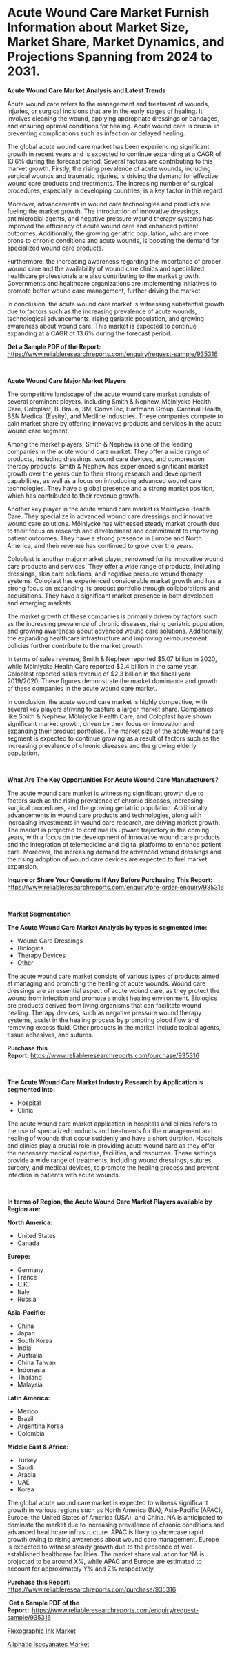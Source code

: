 <p><h1>Acute Wound Care Market Furnish Information about Market Size, Market Share, Market Dynamics, and Projections Spanning from 2024 to 2031.</h1></p><p><strong>Acute Wound Care Market Analysis and Latest Trends</strong></p>
<p><p>Acute wound care refers to the management and treatment of wounds, injuries, or surgical incisions that are in the early stages of healing. It involves cleaning the wound, applying appropriate dressings or bandages, and ensuring optimal conditions for healing. Acute wound care is crucial in preventing complications such as infection or delayed healing.</p><p>The global acute wound care market has been experiencing significant growth in recent years and is expected to continue expanding at a CAGR of 13.6% during the forecast period. Several factors are contributing to this market growth. Firstly, the rising prevalence of acute wounds, including surgical wounds and traumatic injuries, is driving the demand for effective wound care products and treatments. The increasing number of surgical procedures, especially in developing countries, is a key factor in this regard.</p><p>Moreover, advancements in wound care technologies and products are fueling the market growth. The introduction of innovative dressings, antimicrobial agents, and negative pressure wound therapy systems has improved the efficiency of acute wound care and enhanced patient outcomes. Additionally, the growing geriatric population, who are more prone to chronic conditions and acute wounds, is boosting the demand for specialized wound care products.</p><p>Furthermore, the increasing awareness regarding the importance of proper wound care and the availability of wound care clinics and specialized healthcare professionals are also contributing to the market growth. Governments and healthcare organizations are implementing initiatives to promote better wound care management, further driving the market.</p><p>In conclusion, the acute wound care market is witnessing substantial growth due to factors such as the increasing prevalence of acute wounds, technological advancements, rising geriatric population, and growing awareness about wound care. This market is expected to continue expanding at a CAGR of 13.6% during the forecast period.</p></p>
<p><strong>Get a Sample PDF of the Report:&nbsp;</strong> <a href="https://www.reliableresearchreports.com/enquiry/request-sample/935316">https://www.reliableresearchreports.com/enquiry/request-sample/935316</a></p>
<p>&nbsp;</p>
<p><strong>Acute Wound Care Major Market Players</strong></p>
<p><p>The competitive landscape of the acute wound care market consists of several prominent players, including Smith & Nephew, Mölnlycke Health Care, Coloplast, B. Braun, 3M, ConvaTec, Hartmann Group, Cardinal Health, BSN Medical (Essity), and Medline Industries. These companies compete to gain market share by offering innovative products and services in the acute wound care segment.</p><p>Among the market players, Smith & Nephew is one of the leading companies in the acute wound care market. They offer a wide range of products, including dressings, wound care devices, and compression therapy products. Smith & Nephew has experienced significant market growth over the years due to their strong research and development capabilities, as well as a focus on introducing advanced wound care technologies. They have a global presence and a strong market position, which has contributed to their revenue growth.</p><p>Another key player in the acute wound care market is Mölnlycke Health Care. They specialize in advanced wound care dressings and innovative wound care solutions. Mölnlycke has witnessed steady market growth due to their focus on research and development and commitment to improving patient outcomes. They have a strong presence in Europe and North America, and their revenue has continued to grow over the years.</p><p>Coloplast is another major market player, renowned for its innovative wound care products and services. They offer a wide range of products, including dressings, skin care solutions, and negative pressure wound therapy systems. Coloplast has experienced considerable market growth and has a strong focus on expanding its product portfolio through collaborations and acquisitions. They have a significant market presence in both developed and emerging markets.</p><p>The market growth of these companies is primarily driven by factors such as the increasing prevalence of chronic diseases, rising geriatric population, and growing awareness about advanced wound care solutions. Additionally, the expanding healthcare infrastructure and improving reimbursement policies further contribute to the market growth.</p><p>In terms of sales revenue, Smith & Nephew reported $5.07 billion in 2020, while Mölnlycke Health Care reported $2.4 billion in the same year. Coloplast reported sales revenue of $2.3 billion in the fiscal year 2019/2020. These figures demonstrate the market dominance and growth of these companies in the acute wound care market.</p><p>In conclusion, the acute wound care market is highly competitive, with several key players striving to capture a larger market share. Companies like Smith & Nephew, Mölnlycke Health Care, and Coloplast have shown significant market growth, driven by their focus on innovation and expanding their product portfolios. The market size of the acute wound care segment is expected to continue growing as a result of factors such as the increasing prevalence of chronic diseases and the growing elderly population.</p></p>
<p>&nbsp;</p>
<p><strong>What Are The Key Opportunities For Acute Wound Care Manufacturers?</strong></p>
<p><p>The acute wound care market is witnessing significant growth due to factors such as the rising prevalence of chronic diseases, increasing surgical procedures, and the growing geriatric population. Additionally, advancements in wound care products and technologies, along with increasing investments in wound care research, are driving market growth. The market is projected to continue its upward trajectory in the coming years, with a focus on the development of innovative wound care products and the integration of telemedicine and digital platforms to enhance patient care. Moreover, the increasing demand for advanced wound dressings and the rising adoption of wound care devices are expected to fuel market expansion.</p></p>
<p><strong>Inquire or Share Your Questions If Any Before Purchasing This Report:</strong> <a href="https://www.reliableresearchreports.com/enquiry/pre-order-enquiry/935316">https://www.reliableresearchreports.com/enquiry/pre-order-enquiry/935316</a></p>
<p>&nbsp;</p>
<p><strong>Market Segmentation</strong></p>
<p><strong>The Acute Wound Care Market Analysis by types is segmented into:</strong></p>
<p><ul><li>Wound Care Dressings</li><li>Biologics</li><li>Therapy Devices</li><li>Other</li></ul></p>
<p><p>The acute wound care market consists of various types of products aimed at managing and promoting the healing of acute wounds. Wound care dressings are an essential aspect of acute wound care, as they protect the wound from infection and promote a moist healing environment. Biologics are products derived from living organisms that can facilitate wound healing. Therapy devices, such as negative pressure wound therapy systems, assist in the healing process by promoting blood flow and removing excess fluid. Other products in the market include topical agents, tissue adhesives, and sutures.</p></p>
<p><strong>Purchase this Report:&nbsp;</strong><a href="https://www.reliableresearchreports.com/purchase/935316">https://www.reliableresearchreports.com/purchase/935316</a></p>
<p>&nbsp;</p>
<p><strong>The Acute Wound Care Market Industry Research by Application is segmented into:</strong></p>
<p><ul><li>Hospital</li><li>Clinic</li></ul></p>
<p><p>The acute wound care market application in hospitals and clinics refers to the use of specialized products and treatments for the management and healing of wounds that occur suddenly and have a short duration. Hospitals and clinics play a crucial role in providing acute wound care as they offer the necessary medical expertise, facilities, and resources. These settings provide a wide range of treatments, including wound dressings, sutures, surgery, and medical devices, to promote the healing process and prevent infection in patients with acute wounds.</p></p>
<p>&nbsp;</p>
<p><strong>In terms of Region, the Acute Wound Care Market Players available by Region are:</strong></p>
<p>
    <p> <strong> North America: </strong>
        <ul>
            <li>United States</li>
            <li>Canada</li>
        </ul>
        </p> 
    <p> <strong> Europe: </strong>
        <ul>
            <li>Germany</li>
            <li>France</li>
            <li>U.K.</li>
            <li>Italy</li>
            <li>Russia</li>
        </ul>
        </p> 
    <p> <strong> Asia-Pacific: </strong>
        <ul>
            <li>China</li>
            <li>Japan</li>
            <li>South Korea</li>
            <li>India</li>
            <li>Australia</li>
            <li>China Taiwan</li>
            <li>Indonesia</li>
            <li>Thailand</li>
            <li>Malaysia</li>
        </ul>
        </p> 
    <p> <strong> Latin America: </strong>
        <ul>
            <li>Mexico</li>
            <li>Brazil</li>
            <li>Argentina Korea</li>
            <li>Colombia</li>
        </ul>
        </p> 
    <p> <strong> Middle East & Africa: </strong>
        <ul>
            <li>Turkey</li>
            <li>Saudi</li>
            <li>Arabia</li>
            <li>UAE</li>
            <li>Korea</li>
        </ul>
    </p>
    </p>
<p><p>The global acute wound care market is expected to witness significant growth in various regions such as North America (NA), Asia-Pacific (APAC), Europe, the United States of America (USA), and China. NA is anticipated to dominate the market due to increasing prevalence of chronic conditions and advanced healthcare infrastructure. APAC is likely to showcase rapid growth owing to rising awareness about wound care management. Europe is expected to witness steady growth due to the presence of well-established healthcare facilities. The market share valuation for NA is projected to be around X%, while APAC and Europe are estimated to account for approximately Y% and Z% respectively.</p></p>
<p><strong>Purchase this Report: </strong><a href="https://www.reliableresearchreports.com/purchase/935316">https://www.reliableresearchreports.com/purchase/935316</a></p>
<p>&nbsp;<strong>Get a Sample PDF of the Report:&nbsp;&nbsp;</strong><a href="https://www.reliableresearchreports.com/enquiry/request-sample/935316">https://www.reliableresearchreports.com/enquiry/request-sample/935316</a></p>
<p><strong></strong></p>
<p><p><a href="https://medium.com/p/975c43ce431d/edit">Flexographic Ink Market</a></p><p><a href="https://medium.com/p/9baeb06c72c4/edit">Aliphatic Isocyanates Market</a></p></p>